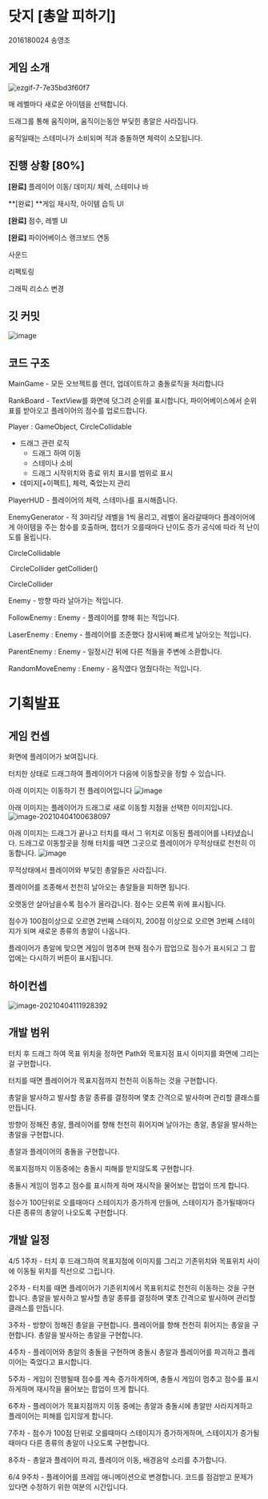 # 닷지 [총알 피하기]

2016180024 송영조



## 게임 소개

![ezgif-7-7e35bd3f60f7](https://user-images.githubusercontent.com/26712352/118391685-98bc4600-b670-11eb-94ab-bccaf7a6a369.gif)

매 레벨마다 새로운 아이템을 선택합니다.

드래그를 통해 움직이며, 움직이는동안 부딫힌 총알은 사라집니다.

움직일때는 스테미나가 소비되며 적과 충돌하면 체력이 소모됩니다.



## 진행 상황 [80%]

**[완료]** 플레이어 이동/ 데미지/ 체력, 스테미나 바 

**[완료] **게임 재시작, 아이템 습득 UI

**[완료]** 점수, 레벨 UI

**[완료]** 파이어베이스 랭크보드 연동

사운드

리펙토링

그래픽 리소스 변경



## 깃 커밋

![image](https://user-images.githubusercontent.com/26712352/118392099-aecb0600-b672-11eb-8fee-b00cb9ed9f97.png)



## 코드 구조

MainGame - 모든 오브젝트를 렌더, 업데이트하고 충돌로직을 처리합니다

RankBoard - TextView를 화면에 덧그려 순위를 표시합니다, 파이어베이스에서 순위표를 받아오고 플레이어의 점수를 업로드합니다.

Player : GameObject, CircleCollidable

- 드래그 관련 로직
  - 드래그 하여 이동
  - 스테미나 소비
  - 드래그 시작위치와 종료 위치 표시를 범위로 표시
- 데미지[+이펙트], 체력, 죽었는지 관리

PlayerHUD - 플레이어의 체력, 스테미나를 표시해줍니다.

EnemyGenerator - 적 3마리당 레벨을 1씩 올리고, 레벨이 올라갈때마다 플레이어에게 아이템을 주는 함수를 호출하며, 챕터가 오를때마다 난이도 증가 공식에 따라 적 난이도를 올립니다.

CircleCollidable

​	CircleCollider getCollider()

CircleCollider

Enemy - 방향 따라 날아가는 적입니다.

FollowEnemy : Enemy - 플레이어를 향해 휘는 적입니다.

LaserEnemy : Enemy - 플레이어를 조준했다 잠시뒤에 빠르게 날아오는 적입니다.

ParentEnemy : Enemy - 일정시간 뒤에 다른 적들을 주변에 소환합니다.

RandomMoveEnemy : Enemy - 움직였다 멈췄다하는 적입니다.











# 기획발표



## 게임 컨셉

화면에 플레이어가 보여집니다.

터치한 상태로 드래그하여 플레이어가 다음에 이동할곳을 정할 수 있습니다.

아래 이미지는 이동하기 전 플레이어입니다
![image](https://user-images.githubusercontent.com/26712352/113496935-ac38a500-9539-11eb-86e1-3228c2d97fc2.png)

아래 이미지는 플레이어가 드래그로 새로 이동할 지점을 선택한 이미지입니다.
![image-20210404100638097](https://user-images.githubusercontent.com/26712352/113496866-e0f82c80-9538-11eb-9b1c-36a869921b18.png)

아래 이미지는 드래그가 끝나고 터치를 때서 그 위치로 이동된 플레이어를 나타냈습니다. 드래그로 이동할곳을 정해 터치를 때면 그곳으로 플레이어가 무적상태로 천천히 이동합니다.
![image](https://user-images.githubusercontent.com/26712352/113496918-7abfd980-9539-11eb-9790-f58ad490d456.png)

무적상태에서 플레이어와 부딫힌 총알들은 사라집니다.

플레이어를 조종해서 천천히 날아오는 총알들을 피하면 됩니다.

오랫동안 살아남을수록 점수가 올라갑니다. 점수는 오른쪽 위에 표시됩니다.

점수가 100점이상으로 오르면 2번째 스테이지, 200점 이상으로 오르면 3번째 스테이지가 되며 새로운 종류의 총알이 나옵니다.

플레이어가 총알에 맞으면 게임이 멈추며 현재 점수가 팝업으로 점수가 표시되고 그 팝업에는 다시하기 버튼이 표시됩니다.



## 하이컨셉

![image-20210404111928392](https://user-images.githubusercontent.com/26712352/113496867-e2295980-9538-11eb-8780-7efbef5c2dac.png)


## 개발 범위

터치 후 드래그 하여 목표 위치을 정하면 Path와 목표지점 표시 이미지를 화면에 그리는걸 구현합니다.

터치를 때면 플레이어가 목표지점까지 천천히 이동하는 것을 구현합니다.

총알을 발사하고 발사할 총알 종류를 결정하며 몇초 간격으로 발사하며 관리할 클래스를 만듭니다.

방향이 정해진 총알, 플레이어를 향해 천천히 휘어지며 날아가는 총알, 총알을 발사하는 총알을 구현합니다.

총알과 플레이어의 충돌을 구현합니다.

목표지점까지 이동중에는 충돌시 피해를 받지않도록 구현합니다.

충돌시 게임이 멈추고 점수를 표시하게 하며 재시작을 물어보는 팝업이 뜨게 합니다.

점수가 100단위로 오를때마다 스테이지가 증가하게 만들며, 스테이지가 증가될때마다 다른 종류의 총알이 나오도록 구현합니다.



## 개발 일정

4/5 1주차 - 터치 후 드래그하여 목표지점에 이미지를 그리고 기존위치와 목표위치 사이에 이동될 위치를 직선으로 그립니다.

2주차 - 터치를 때면 플레이어가 기존위치에서 목표위치로 천천히 이동하는 것을 구현합니다. 총알을 발사하고 발사할 총알 종류를 결정하며 몇초 간격으로 발사하며 관리할 클래스를 만듭니다.

3주차 - 방향이 정해진 총알을 구현합니다. 플레이어를 향해 천천히 휘어지는 총알을 구현합니다. 총알을 발사하는 총알을 구현합니다.

4주차 - 플레이어와 총알의 충돌을 구현하며 충돌시 총알과 플레이어를 파괴하고 플레이어는 죽었다고 표시합니다.

5주차 - 게임이 진행될때 점수를 계속 증가하게하며, 충돌시 게임이 멈추고 점수를 표시하게하며 재시작을 물어보는 팝업이 뜨게 합니다.

6주차 - 플레이어가 목표지점까지 이동 중에는 총알과 충돌시에 총알만 사라지게하고 플레이어는 피해를 입지않게 합니다.

7주차 - 점수가 100점 단위로 오를때마다 스테이지가 증가하게하며, 스테이지가 증가될 때마다 다른 종류의 총알이 나오도록 구현합니다.

8주차 - 총알과 플레이어 파괴, 플레이어 이동, 배경음악 소리를 추가합니다.

6/4 9주차 - 플레이어를 프레임 애니메이션으로 변경합니다. 코드를 점검받고 문제가 있다면 수정하기 위한 여분의 시간입니다.
